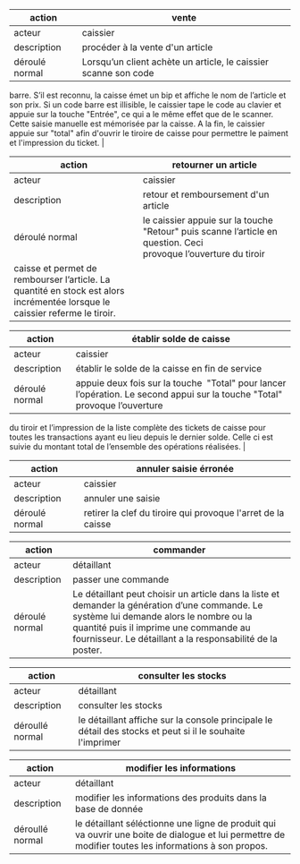 | action         | vente                                                                                                                                                                                                                                                                                                                                                                                                                                                                                                               |
| -------------- | ------------------------------------------------------------------------------------------------------------------------------------------------------------------------------------------------------------------------------------------------------------------------------------------------------------------------------------------------------------------------------------------------------------------------------------------------------------------------------------------------------------------- |
| acteur         | caissier                                                                                                                                                                                                                                                                                                                                                                                                                                                                                                            |
| description    | procéder à la vente d'un article                                                                                                                                                                                                                                                                                                                                                                                                                                                                                    |
| déroulé normal | Lorsqu’un client achète un article, le caissier scanne son code
barre. S’il est reconnu, la caisse émet un bip et affiche le nom de l’article et son prix. Si un code
barre est illisible, le caissier tape le code au clavier et  appuie  sur  la  touche "Entrée",  ce  qui  a  le  même  effet  que  de  le  scanner.  Cette saisie  manuelle  est  mémorisée  par  la  caisse. A la fin, le caissier appuie sur "total" afin d'ouvrir le tiroire de caisse pour permettre le paiment et l'impression du ticket. |

| action         | retourner un article                                                                                                                                                                                                                          |
| -------------- | --------------------------------------------------------------------------------------------------------------------------------------------------------------------------------------------------------------------------------------------- |
| acteur         | caissier                                                                                                                                                                                                                                      |
| description    | retour et remboursement d'un article                                                                                                                                                                                                          |
| déroulé normal | le caissier appuie sur la touche  "Retour" puis scanne l’article en question. Ceci provoque l’ouverture du tiroir
caisse et permet de rembourser l’article. La quantité en stock est alors incrémentée lorsque le caissier referme le tiroir. |

| action         | établir solde de caisse                                                                                                                                                                                                                                                                                                                                                   |
| -------------- | ------------------------------------------------------------------------------------------------------------------------------------------------------------------------------------------------------------------------------------------------------------------------------------------------------------------------------------------------------------------------- |
| acteur         | caissier                                                                                                                                                                                                                                                                                                                                                                  |
| description    | établir le solde de la caisse en fin de service                                                                                                                                                                                                                                                                                                                           |
| déroulé normal | appuie deux fois sur la touche  "Total" pour lancer l’opération. Le second appui sur la touche "Total" provoque l’ouverture
du tiroir et l’impression de la  liste complète  des  tickets  de  caisse  pour  toutes
les  transactions  ayant  eu  lieu  depuis  le dernier  solde.  Celle
ci  est  suivie  du  montant  total  de  l’ensemble  des  opérations réalisées. |

| action         | annuler saisie érronée                                       |
| -------------- | ------------------------------------------------------------ |
| acteur         | caissier                                                     |
| description    | annuler une saisie                                           |
| déroulé normal | retirer la clef du tiroire qui provoque l'arret de la caisse |

| action         | commander                                                                                                                                                                                                                                                   |
| -------------- | ----------------------------------------------------------------------------------------------------------------------------------------------------------------------------------------------------------------------------------------------------------- |
| acteur         | détaillant                                                                                                                                                                                                                                                  |
| description    | passer une commande                                                                                                                                                                                                                                         |
| déroulé normal | Le  détaillant  peut  choisir  un  article  dans  la  liste  et  demander  la génération d’une commande. Le système lui demande alors le nombre ou la quantité puis il imprime une commande au fournisseur. Le détaillant a la responsabilité de la poster. |

| action          | consulter les stocks                                                                                      |
| --------------- | --------------------------------------------------------------------------------------------------------- |
| acteur          | détaillant                                                                                                |
| description     | consulter les stocks                                                                                      |
| déroullé normal | le détaillant affiche sur la console principale le détail des stocks et peut si il le souhaite l'imprimer |

| action          | modifier les informations                                                                                                                             |
| --------------- | ----------------------------------------------------------------------------------------------------------------------------------------------------- |
| acteur          | détaillant                                                                                                                                            |
| description     | modifier les informations des produits dans la base de donnée                                                                                         |
| déroullé normal | le détaillant séléctionne une ligne de produit qui va ouvrir une boite de dialogue et lui permettre de modifier toutes les informations à son propos. |


